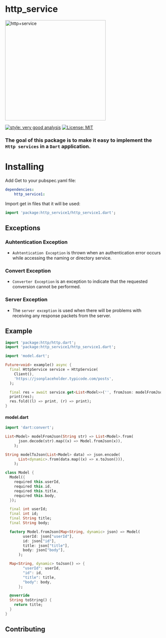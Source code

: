
# http_service

<img width="325" alt="http+service" src="https://user-images.githubusercontent.com/64736636/173251293-80a62ec4-e559-4343-80e6-7fb338277567.png">

[![style: very good analysis][very_good_analysis_badge]][very_good_analysis_link]
[![License: MIT][license_badge]][license_link]

[license_link]: https://opensource.org/licenses/MIT

[very_good_analysis_badge]: https://img.shields.io/badge/style-very_good_analysis-B22C89.svg
[very_good_analysis_link]: https://pub.dev/packages/very_good_analysis
[license_badge]: https://img.shields.io/badge/license-MIT-blue.svg



### The goal of this package is to make it easy to implement the  `Http services` in a  `Dart` application.


# Installing

Add Get to your pubspec.yaml file:

```yaml
dependencies:
    http_service1:
```

Import get in files that it will be used:

```dart
import 'package:http_service1/http_service1.dart';
```


## Exceptions

### Auhtentication Exception
* `Auhtentication Exception` is thrown when an authentication error occurs while accessing the naming or directory service. 

### Convert Exception
* `Converter Exception` is an exception to indicate that the requested conversion cannot be performed.

### Server Exception
* The `server exception` is used when there will be problems with receiving any response packets from the server.

## Example

```dart
import 'package:http/http.dart';
import 'package:http_service1/http_service1.dart';

import 'model.dart';

Future<void> example() async {
  final HttpService service = HttpService(
    Client(),
    'https://jsonplaceholder.typicode.com/posts',
  );

  final res = await service.get<List<Model>>('', fromJson: modelFromJson);
  print(res);
  res.fold((l) => print, (r) => print);
}
```
#### model.dart
```dart
import 'dart:convert';

List<Model> modelFromJson(String str) => List<Model>.from(
      json.decode(str).map((x) => Model.fromJson(x)),
    );

String modelToJson(List<Model> data) => json.encode(
      List<dynamic>.from(data.map((x) => x.toJson())),
    );

class Model {
  Model({
    required this.userId,
    required this.id,
    required this.title,
    required this.body,
  });

  final int userId;
  final int id;
  final String title;
  final String body;

  factory Model.fromJson(Map<String, dynamic> json) => Model(
        userId: json["userId"],
        id: json["id"],
        title: json["title"],
        body: json["body"],
      );

  Map<String, dynamic> toJson() => {
        "userId": userId,
        "id": id,
        "title": title,
        "body": body,
      };

  @override
  String toString() {
    return title;
  }
}
```

## Contributing